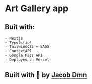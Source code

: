 # Art Gallery app

## Buit with:

    - Nextjs
    - TypeScript
    - TailwindCSS + SASS
    - ContextAPI
    - Google Maps API
    - Deployed on Vercel

## Built with 💙 by [Jacob Dmn](https://jacobdmn.me)
